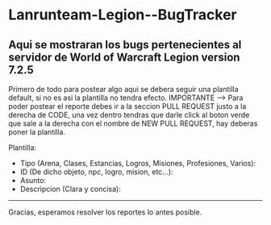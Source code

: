 # Lanrunteam-Legion--BugTracker
Aqui se mostraran los bugs pertenecientes al servidor de World of Warcraft Legion version 7.2.5
------------------------------------------------------------------------------------------------------------------------------------------
Primero de todo para postear algo aqui se debera seguir una plantilla default, si no es asi la plantilla no tendra efecto.
IMPORTANTE --> Para poder postear el reporte debes ir a la seccion PULL REQUEST justo a la derecha de CODE, una vez dentro tendras que darle click al boton verde que sale a la derecha con el nombre de NEW PULL REQUEST, hay deberas poner la plantilla.

Plantilla: 
- Tipo (Arena, Clases, Estancias, Logros, Misiones, Profesiones, Varios):
- ID (De dicho objeto, npc, logro, mision, etc...):
- Asunto:
- Descripcion (Clara y concisa):

------------------------------------------------------------------------------------------------------------------------------------------
Gracias, esperamos resolver los reportes lo antes posible.
